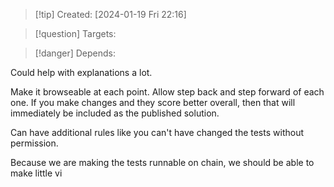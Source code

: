 
>[!tip] Created: [2024-01-19 Fri 22:16]

>[!question] Targets: 

>[!danger] Depends: 

Could help with explanations a lot.

Make it browseable at each point.  Allow step back and step forward of each one.
If you make changes and they score better overall, then that will immediately be included as the published solution.

Can have additional rules like you can't have changed the tests without permission.

Because we are making the tests runnable on chain, we should be able to make little vi